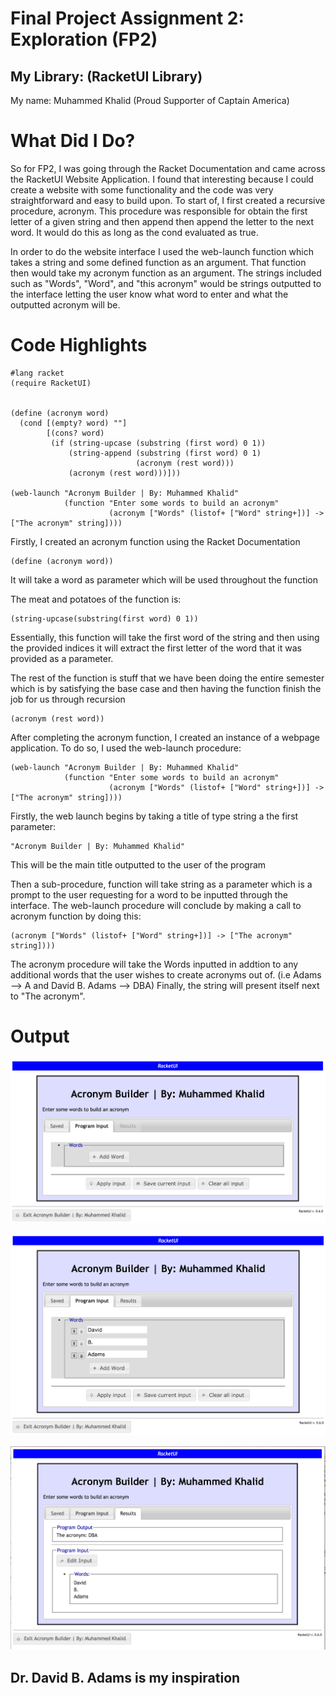 # Final Project Assignment 2: Exploration (FP2)

## My Library: (RacketUI Library)
My name: Muhammed Khalid
(Proud Supporter of Captain America)

# What Did I Do? 

So for FP2, I was going through the Racket Documentation and came across
the RacketUI Website Application. I found that interesting because I could create a website 
with some functionality and the code was very straightforward and easy to build upon. To start of, I 
first created a recursive procedure, acronym. This procedure was responsible for obtain the first letter 
of a given string and then append then append the letter to the next word. It would do this as long as 
the cond evaluated as true. 

In order to do the website interface I used the web-launch function which takes a string 
and some defined function as an argument. That function then would take my acronym function as an argument. 
The strings included such as "Words", "Word", and "this acronym" would be strings outputted to the interface
letting the user know what word to enter and what the outputted acronym will be. 

# Code Highlights
```racket
#lang racket
(require RacketUI)


(define (acronym word) 
  (cond [(empty? word) ""] 
        [(cons? word) 
         (if (string-upcase (substring (first word) 0 1)) 
             (string-append (substring (first word) 0 1) 
                            (acronym (rest word))) 
             (acronym (rest word)))])) 

(web-launch "Acronym Builder | By: Muhammed Khalid" 
            (function "Enter some words to build an acronym"  
                      (acronym ["Words" (listof+ ["Word" string+])] -> ["The acronym" string])))
```
Firstly, I created an acronym function using the Racket Documentation 
```racket
(define (acronym word))
```
It will take a word as parameter which will be used throughout the function

The meat and potatoes of the function is: 
```racket 
(string-upcase(substring(first word) 0 1))
```
Essentially, this function will take the first word of the string and then using the provided 
indices it will extract the first letter of the word that it was provided
as a parameter.

The rest of the function is stuff that we have 
been doing the entire semester which is by satisfying the 
base case and then having the function finish the job for us 
through recursion 
```racket 
(acronym (rest word))
``` 

After completing the acronym function, I created an instance of a webpage application. 
To do so, I used the web-launch procedure: 

```racket
(web-launch "Acronym Builder | By: Muhammed Khalid" 
            (function "Enter some words to build an acronym"  
                      (acronym ["Words" (listof+ ["Word" string+])] -> ["The acronym" string])))
```
Firstly, the web launch begins by taking a title of type string a the first parameter: 
```racket
"Acronym Builder | By: Muhammed Khalid" 
```
This will be the main title outputted to the user of the program

Then a sub-procedure, function will take  string as a parameter which is a prompt to the user 
requesting for a word to be inputted through the interface. 
The web-launch procedure will conclude by making a call to acronym function by doing this: 
```racket
(acronym ["Words" (listof+ ["Word" string+])] -> ["The acronym" string])))
```
The acronym procedure will take the Words inputted in addtion to any additional words that the
user wishes to create acronyms out of. 
(i.e Adams --> A and David B. Adams --> DBA) 
Finally, the string will present itself next to "The acronym".

# Output 

![alt tag](https://github.com/mkhalid578/FP2/blob/master/output_1.png)

![alt tag](https://github.com/mkhalid578/FP2/blob/master/output_2.png)

![alt tag](https://github.com/mkhalid578/FP2/blob/master/output_3.png)

## Dr. David B. Adams is my inspiration

